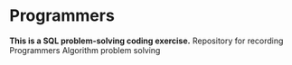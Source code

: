 # Programmers
**This is a SQL problem-solving coding exercise.**
Repository for recording Programmers Algorithm problem solving
